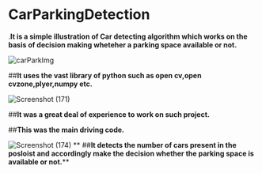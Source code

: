 # CarParkingDetection
.**It is a simple illustration of Car detecting algorithm which works on the basis of decision making wheteher a parking space available or not.**

![carParkImg](https://user-images.githubusercontent.com/82834807/167286985-e879ce42-e350-482e-b8c7-582c062c2c38.png)

##**It uses the vast library of python such as open cv,open cvzone,plyer,numpy etc.**

![Screenshot (171)](https://user-images.githubusercontent.com/82834807/167287090-fa616069-671a-4da1-aeae-4bb006449526.jpg)

##**It was a great deal of experience to work on such project.**

##**This was the main driving code.**

![Screenshot (174)](https://user-images.githubusercontent.com/82834807/167287120-3992b774-8813-40f5-9e14-9757abc06210.png)
**
##**It detects the number of cars present in the posloist and accordingly make the decision whether the parking space is available or not.****
